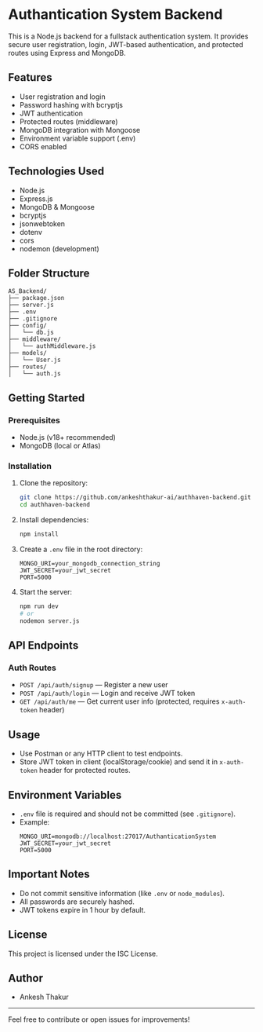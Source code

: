 # Authantication System Backend

This is a Node.js backend for a fullstack authentication system. It provides secure user registration, login, JWT-based authentication, and protected routes using Express and MongoDB.

## Features
- User registration and login
- Password hashing with bcryptjs
- JWT authentication
- Protected routes (middleware)
- MongoDB integration with Mongoose
- Environment variable support (.env)
- CORS enabled

## Technologies Used
- Node.js
- Express.js
- MongoDB & Mongoose
- bcryptjs
- jsonwebtoken
- dotenv
- cors
- nodemon (development)

## Folder Structure
```
AS_Backend/
├── package.json
├── server.js
├── .env
├── .gitignore
├── config/
│   └── db.js
├── middleware/
│   └── authMiddleware.js
├── models/
│   └── User.js
├── routes/
│   └── auth.js
```

## Getting Started

### Prerequisites
- Node.js (v18+ recommended)
- MongoDB (local or Atlas)

### Installation
1. Clone the repository:
   ```sh
   git clone https://github.com/ankeshthakur-ai/authhaven-backend.git
   cd authhaven-backend
   ```
2. Install dependencies:
   ```sh
   npm install
   ```
3. Create a `.env` file in the root directory:
   ```env
   MONGO_URI=your_mongodb_connection_string
   JWT_SECRET=your_jwt_secret
   PORT=5000
   ```
4. Start the server:
   ```sh
   npm run dev
   # or
   nodemon server.js
   ```

## API Endpoints

### Auth Routes
- `POST /api/auth/signup` — Register a new user
- `POST /api/auth/login` — Login and receive JWT token
- `GET /api/auth/me` — Get current user info (protected, requires `x-auth-token` header)

## Usage
- Use Postman or any HTTP client to test endpoints.
- Store JWT token in client (localStorage/cookie) and send it in `x-auth-token` header for protected routes.

## Environment Variables
- `.env` file is required and should not be committed (see `.gitignore`).
- Example:
  ```env
  MONGO_URI=mongodb://localhost:27017/AuthanticationSystem
  JWT_SECRET=your_jwt_secret
  PORT=5000
  ```

## Important Notes
- Do not commit sensitive information (like `.env` or `node_modules`).
- All passwords are securely hashed.
- JWT tokens expire in 1 hour by default.

## License
This project is licensed under the ISC License.

## Author
- Ankesh Thakur

---
Feel free to contribute or open issues for improvements!
